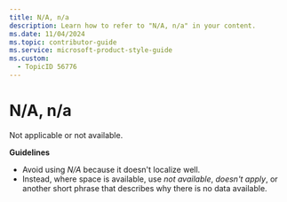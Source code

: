 ```yaml
---
title: N/A, n/a
description: Learn how to refer to "N/A, n/a" in your content.
ms.date: 11/04/2024
ms.topic: contributor-guide
ms.service: microsoft-product-style-guide
ms.custom:
  - TopicID 56776
---
```



# N/A, n/a

Not applicable or not available.  

**Guidelines**  

- Avoid using *N/A* because it doesn't localize well.  
- Instead, where space is available, use *not available*, *doesn't apply*, or another short phrase that describes why there is no data available.  
